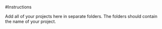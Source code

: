 #Instructions

Add all of your projects here in separate folders. The folders should contain the name of your project.
